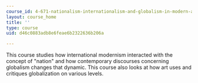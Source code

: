 ```yaml
---
course_id: 4-671-nationalism-internationalism-and-globalism-in-modern-art-spring-2016
layout: course_home
title: ''
type: course
uid: d46c0883adb8e6feae6b2322636b206a

---
```

This course studies how international modernism interacted with the concept of "nation" and how contemporary discourses concerning globalism changes that dynamic. This course also looks at how art uses and critiques globalization on various levels.

